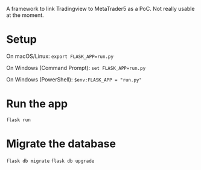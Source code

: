 A framework to link Tradingview to MetaTrader5 as a PoC. Not really usable at the moment.


# Setup
On macOS/Linux:
`export FLASK_APP=run.py`

On Windows (Command Prompt):
`set FLASK_APP=run.py`

On Windows (PowerShell):
`$env:FLASK_APP = "run.py"`

# Run the app
`flask run` 

# Migrate the database
`flask db migrate`
`flask db upgrade`


